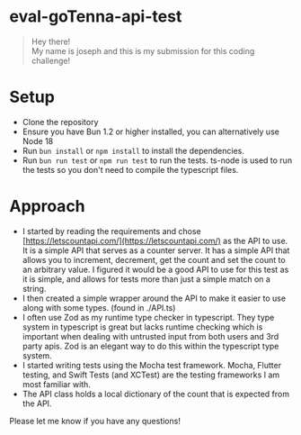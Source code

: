 # eval-goTenna-api-test

> Hey there!   
> My name is joseph and this is my submission for this coding challenge!  


# Setup
- Clone the repository
- Ensure you have Bun 1.2 or higher installed, you can alternatively use Node 18
- Run `bun install` or `npm install` to install the dependencies.
- Run `bun run test` or `npm run test` to run the tests.  ts-node is used to run the tests so you don't need to compile the typescript files.


# Approach
- I started by reading the requirements and chose [https://letscountapi.com/](https://letscountapi.com/) as the API to use.  It is a simple API that serves as a counter server.  It has a simple API that allows you to increment, decrement, get the count and set the count to an arbitrary value.  I figured it would be a good API to use for this test as it is simple, and allows for tests more than just a simple match on a string.
- I then created a simple wrapper around the API to make it easier to use along with some types. (found in ./API.ts)
- I often use Zod as my runtime type checker in typescript.  They type system in typescript is great but lacks runtime checking which is important when dealing with untrusted input from both users and 3rd party apis.  Zod is an elegant way to do this within the typescript type system. 
- I started writing tests using the Mocha test framework. Mocha, Flutter testing, and Swift Tests (and XCTest) are the testing frameworks I am most familiar with.  
- The API class holds a local dictionary of the count that is expected from the API.   


Please let me know if you have any questions!